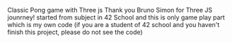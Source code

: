 Classic Pong game with Three js 
Thank you  Bruno Simon for Three JS jounrney!
started from subject in 42 School and this is only game play part which is my own code
(if you are a student of 42 school and you haven't finish this project, please do not see the code)
